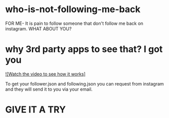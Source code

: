 # who-is-not-following-me-back
FOR ME- It is pain to follow someone that don't follow me back on instagram. WHAT ABOUT YOU? 
# why 3rd party apps to see that? I got you
[![Watch the video to see how it works]](https://youtu.be/R6l8Qg5lI-8?si=IGKs9CfrCzinZQsE)

To get your follower.json and following.json you can request from instagram and they will send it to you via your email. 
# GIVE IT A TRY
